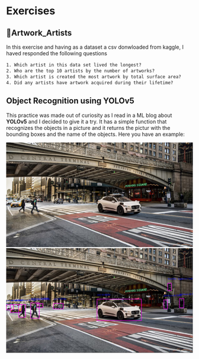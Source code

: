 # Exercises

## 🌅Artwork_Artists
In this exercise and having as a dataset a csv donwloaded from kaggle, I haved responded the following questions

    1. Which artist in this data set lived the longest?
    2. Who are the top 10 artists by the number of artworks?
    3. Which artist is created the most artwork by total surface area?
    4. Did any artists have artwork acquired during their lifetime?
    
## Object Recognition using YOLOv5
This practice was made out of curiosity as I read in a ML blog about **YOLOv5** and I decided to give it a try. It has a simple function that recognizes the objects in a picture and it returns the pictur with the bounding boxes and the name of the objects. Here you have an example:

<div style="display: flex;">
    <div style="flex: 1;">
        <img src="https://github.com/ivanpgdata/Exercises/blob/main/Object_Recog_ML/images/image2.jpg?raw=true" style="max-width: 100%;">
    </div;">
<div style="display: flex;">
    <div style="flex: 1;">
        <img src="https://github.com/ivanpgdata/Exercises/blob/main/Object_Recog_ML/images/image2_processed.jpg?raw=true?raw=true" style="max-width: 100%;">
    </div;">
